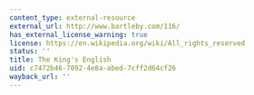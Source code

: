 ```yaml
---
content_type: external-resource
external_url: http://www.bartleby.com/116/
has_external_license_warning: true
license: https://en.wikipedia.org/wiki/All_rights_reserved
status: ''
title: The King's English
uid: c7472b46-7092-4e8a-abed-7cff2d64cf26
wayback_url: ''
---
```

